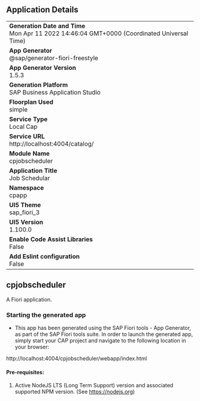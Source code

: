 ## Application Details
|               |
| ------------- |
|**Generation Date and Time**<br>Mon Apr 11 2022 14:46:04 GMT+0000 (Coordinated Universal Time)|
|**App Generator**<br>@sap/generator-fiori-freestyle|
|**App Generator Version**<br>1.5.3|
|**Generation Platform**<br>SAP Business Application Studio|
|**Floorplan Used**<br>simple|
|**Service Type**<br>Local Cap|
|**Service URL**<br>http://localhost:4004/catalog/
|**Module Name**<br>cpjobscheduler|
|**Application Title**<br>Job Schedular|
|**Namespace**<br>cpapp|
|**UI5 Theme**<br>sap_fiori_3|
|**UI5 Version**<br>1.100.0|
|**Enable Code Assist Libraries**<br>False|
|**Add Eslint configuration**<br>False|

## cpjobscheduler

A Fiori application.

### Starting the generated app

-   This app has been generated using the SAP Fiori tools - App Generator, as part of the SAP Fiori tools suite.  In order to launch the generated app, simply start your CAP project and navigate to the following location in your browser:

http://localhost:4004/cpjobscheduler/webapp/index.html

#### Pre-requisites:

1. Active NodeJS LTS (Long Term Support) version and associated supported NPM version.  (See https://nodejs.org)



